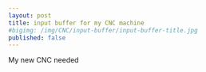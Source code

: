 ```yaml
---
layout: post
title: input buffer for my CNC machine
#bigimg: /img/CNC/input-buffer/input-buffer-title.jpg
published: false
---
```

My new CNC needed
